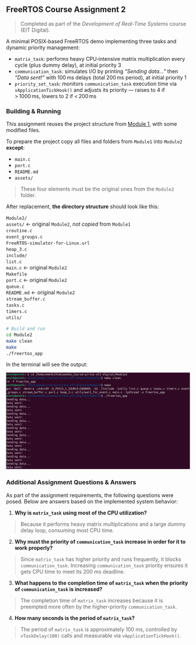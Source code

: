 ## FreeRTOS Course Assignment 2

> Completed as part of the *Development of Real-Time Systems* course (EIT Digital).

A minimal POSIX‑based FreeRTOS demo implementing three tasks and dynamic priority management:

- `matrix_task`: performs heavy CPU‑intensive matrix multiplication every cycle (plus dummy delay), at initial priority 3  
- `communication_task`: simulates I/O by printing *“Sending data…”* then *“Data sent!”* with 100 ms delays (total 200 ms period), at initial priority 1  
- `priority_set_task`: monitors `communication_task` execution time via `vApplicationTickHook()` and adjusts its priority — raises to 4 if > 1000 ms, lowers to 2 if < 200 ms

### Building & Running

This assignment reuses the project structure from [Module 1](https://github.com/cloclacordis/rtos-eit-digital/tree/e84920b77fee42bcd3ca450efcebd4cdbd2e5602/Module1), with some modified files.

To prepare the project copy all files and folders from `Module1` into `Module2` **except**:

- `main.c`
- `port.c`
- `README.md`
- `assets/`

> These four elements must be the original ones from the `Module2` folder.

After replacement, **the directory structure** should look like this:

`Module2/`  
    `assets/` <- original `Module2`, *not copied* from `Module1`  
    `croutine.c`  
    `event_groups.c`  
    `FreeRTOS-simulator-for-Linux.url`  
    `heap_3.c`  
    `include/`  
    `list.c`  
    `main.c` <- original `Module2`  
    `Makefile`  
    `port.c` <- original `Module2`  
    `queue.c`  
    `README.md` <- original `Module2`  
    `stream_buffer.c`  
    `tasks.c`  
    `timers.c`  
    `utils/`

```bash
# Build and run
cd Module2
make clean
make
./freertos_app
```

In the terminal will see the output:

![Freehand Drawing.svg](assets/assignment2.png)

### Additional Assignment Questions & Answers

As part of the assignment requirements, the following questions were posed. Below are answers based on the implemented system behavior:

1. **Why is `matrix_task` using most of the CPU utilization?**
> Because it performs heavy matrix multiplications and a large dummy delay loop, consuming most CPU time.

2. **Why must the priority of `communication_task` increase in order for it to work properly?**
> Since `matrix_task` has higher priority and runs frequently, it blocks `communication_task`. Increasing `communication_task` priority ensures it gets CPU time to meet its 200 ms deadline.

3. **What happens to the completion time of `matrix_task` when the priority of `communication_task` is increased?**
> The completion time of `matrix_task` increases because it is preempted more often by the higher-priority `communication_task`.

4. **How many seconds is the period of `matrix_task`?**
> The period of `matrix_task` is approximately 100 ms, controlled by `vTaskDelay(100)` calls and measurable via `vApplicationTickHook()`.
